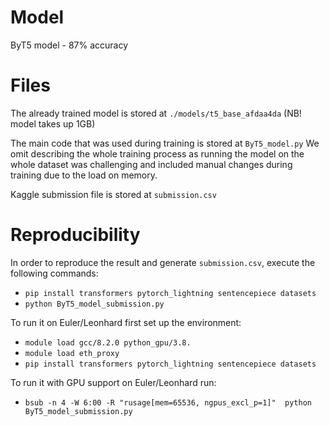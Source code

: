 # Model
ByT5 model - 87% accuracy

# Files
The already trained model is stored at `./models/t5_base_afdaa4da` (NB! model takes up 1GB)

The main code that was used during training is stored at `ByT5_model.py`
We omit describing the whole training process as running the model on the whole dataset was challenging and included manual changes during training due to the load on memory.

Kaggle submission file is stored at `submission.csv`

# Reproducibility
In order to reproduce the result and generate `submission.csv`, execute the following commands:
* `pip install transformers pytorch_lightning sentencepiece datasets`
* `python ByT5_model_submission.py`

To run it on Euler/Leonhard first set up the environment:
* `module load gcc/8.2.0 python_gpu/3.8.`
* `module load eth_proxy`
* `pip install transformers pytorch_lightning sentencepiece datasets`

To run it with GPU support on Euler/Leonhard run:
* `bsub -n 4 -W 6:00 -R "rusage[mem=65536, ngpus_excl_p=1]"  python ByT5_model_submission.py`
